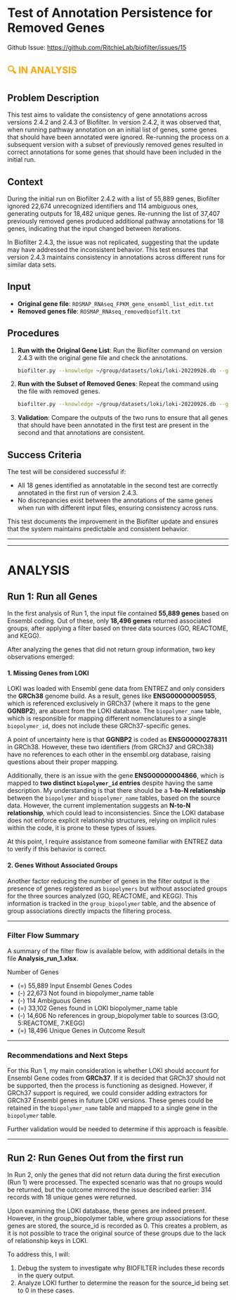 # Test of Annotation Persistence for Removed Genes

Github Issue: https://github.com/RitchieLab/biofilter/issues/15

## <span style="color:orange;">🔍 IN ANALYSIS</span>

## Problem Description
This test aims to validate the consistency of gene annotations across versions 2.4.2 and 2.4.3 of Biofilter. In version 2.4.2, it was observed that, when running pathway annotation on an initial list of genes, some genes that should have been annotated were ignored. Re-running the process on a subsequent version with a subset of previously removed genes resulted in correct annotations for some genes that should have been included in the initial run.

## Context
During the initial run on Biofilter 2.4.2 with a list of 55,889 genes, Biofilter ignored 22,674 unrecognized identifiers and 114 ambiguous ones, generating outputs for 18,482 unique genes. Re-running the list of 37,407 previously removed genes produced additional pathway annotations for 18 genes, indicating that the input changed between iterations.

In Biofilter 2.4.3, the issue was not replicated, suggesting that the update may have addressed the inconsistent behavior. This test ensures that version 2.4.3 maintains consistency in annotations across different runs for similar data sets.

## Input
- **Original gene file**: `ROSMAP_RNAseq_FPKM_gene_ensembl_list_edit.txt`
- **Removed genes file**: `ROSMAP_RNAseq_removedbiofilt.txt`

## Procedures
1. **Run with the Original Gene List**: Run the Biofilter command on version 2.4.3 with the original gene file and check the annotations.
    ```bash
    biofilter.py --knowledge ~/group/datasets/loki/loki-20220926.db --gene-file ROSMAP_RNAseq_FPKM_gene_ensembl_list_edit.txt --gene-identifier-type ensembl_gid --filter gene group source --source kegg reactome go --verbose --report-configuration --prefix ROSMAP_RNAseq_ENSEMBL_gene_pathways_2.4.3 --overwrite
    ```

2. **Run with the Subset of Removed Genes**: Repeat the command using the file with removed genes.
    ```bash
    biofilter.py --knowledge ~/group/datasets/loki/loki-20220926.db --gene-file ROSMAP_RNAseq_removedbiofilt_2.4.3.txt --gene-identifier-type ensembl_gid --filter gene group source --source kegg reactome go --verbose --report-configuration --prefix ROSMAP_RNAseq_removedbiofilt_2.4.3 --overwrite
    ```
3. **Validation**: Compare the outputs of the two runs to ensure that all genes that should have been annotated in the first test are present in the second and that annotations are consistent.

## Success Criteria
The test will be considered successful if:
- All 18 genes identified as annotatable in the second test are correctly annotated in the first run of version 2.4.3.
- No discrepancies exist between the annotations of the same genes when run with different input files, ensuring consistency across runs.

This test documents the improvement in the Biofilter update and ensures that the system maintains predictable and consistent behavior.

---
---


# ANALYSIS


## Run 1: Run all Genes

In the first analysis of Run 1, the input file contained **55,889 genes** based on Ensembl coding. Out of these, only **18,496 genes** returned associated groups, after applying a filter based on three data sources (GO, REACTOME, and KEGG).

After analyzing the genes that did not return group information, two key observations emerged:


#### 1. Missing Genes from LOKI

LOKI was loaded with Ensembl gene data from ENTREZ and only considers the **GRCh38** genome build. As a result, genes like **ENSG00000005955**, which is referenced exclusively in GRCh37 (where it maps to the gene **GGNBP2**), are absent from the LOKI database. The `biopolymer_name` table, which is responsible for mapping different nomenclatures to a single `biopolymer_id`, does not include these GRCh37-specific genes.

A point of uncertainty here is that **GGNBP2** is coded as **ENSG00000278311** in GRCh38. However, these two identifiers (from GRCh37 and GRCh38) have no references to each other in the ensembl.org database, raising questions about their proper mapping.

Additionally, there is an issue with the gene **ENSG00000004866**, which is mapped to **two distinct `biopolymer_id` entries** despite having the same description. My understanding is that there should be a **1-to-N relationship** between the `biopolymer` and `biopolymer_name` tables, based on the source data. However, the current implementation suggests an **N-to-N relationship**, which could lead to inconsistencies. Since the LOKI database does not enforce explicit relationship structures, relying on implicit rules within the code, it is prone to these types of issues. 

At this point, I require assistance from someone familiar with ENTREZ data to verify if this behavior is correct.


#### 2. Genes Without Associated Groups

Another factor reducing the number of genes in the filter output is the presence of genes registered as `biopolymers` but without associated groups for the three sources analyzed (GO, REACTOME, and KEGG). This information is tracked in the `group_biopolymer` table, and the absence of group associations directly impacts the filtering process.

---

### Filter Flow Summary

A summary of the filter flow is available below, with additional details in the file **Analysis_run_1.xlsx**.

Number of Genes
- (=) 55,889 Input Ensembl Genes Codes
- (-) 22,673 Not found in biopolymer_name table
- (-)    114 Ambiguous Genes
- (=) 33,102 Genes found in LOKI biopolymer_name table
- (-) 14,606 No references in group_biopolymer table to sources (3:GO, 5:REACTOME, 7:KEGG)  
- (=) 18,496 Unique Genes in Outcome Result

---

### Recommendations and Next Steps

For this Run 1, my main consideration is whether LOKI should account for Ensembl Gene codes from **GRCh37**. If it is decided that GRCh37 should not be supported, then the process is functioning as designed. However, if GRCh37 support is required, we could consider adding extractors for GRCh37 Ensembl genes in future LOKI versions. These genes could be retained in the `biopolymer_name` table and mapped to a single gene in the `biopolymer` table. 

Further validation would be needed to determine if this approach is feasible.

---

## Run 2: Run Genes Out from the first run

In Run 2, only the genes that did not return data during the first execution (Run 1) were processed. The expected scenario was that no groups would be returned, but the outcome mirrored the issue described earlier: 314 records with 18 unique genes were returned.

Upon examining the LOKI database, these genes are indeed present. However, in the group_biopolymer table, where group associations for these genes are stored, the source_id is recorded as 0. This creates a problem, as it is not possible to trace the original source of these groups due to the lack of relationship keys in LOKI.

To address this, I will:

1. Debug the system to investigate why BIOFILTER includes these records in the query output.
2. Analyze LOKI further to determine the reason for the source_id being set to 0 in these cases.
